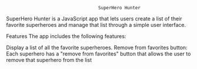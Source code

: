                                        SuperHero Hunter
                                       
SuperHero Hunter is a JavaScript app that lets users create a list of their favorite superheroes and manage that list through a simple user interface.

Features
The app includes the following features:

Display a list of all the favorite superheroes.
Remove from favorites button: Each superhero has a "remove from favorites" button that allows the user to remove that superhero from the list
